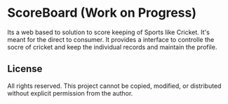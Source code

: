 # ScoreBoard (Work on Progress)

Its a web based to solution to score keeping of Sports like Cricket. It's meant for the direct to consumer.
It provides a interface to controlle the socre of cricket and keep the individual records and maintain the profile.


## License

All rights reserved. This project cannot be copied, modified, or distributed without explicit permission from the author.


